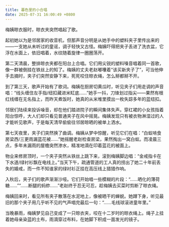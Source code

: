 ```yaml
---
title: 暮色里的小合唱
date: 2025-07-31 16:00:49 +0800
---
```


梅姨晾衣服时，晾衣夹突然唱起了歌。

起初她以为是邻居家的收音机，但那声音分明是从她手中的塑料夹子里传出来的——一支她从未听过的童谣，调子轻快又古怪。梅姨吓得把夹子丢进了洗衣盆，它浮在水面上，依旧唱着，水纹随着旋律一圈圈荡开。

第二天清晨，整排晾衣夹都在阳台上合唱。它们用尖锐的塑料嗓音唱着同一首歌，像一群被倒挂在铁丝上的知了。梅姨的丈夫老赵嘟囔着“该买新夹子了”，可当他伸手去摘时，夹子们突然安静下来，死死咬住晾衣绳，怎么掰都掰不开。

到了第三天，歌声开始有了歌词。梅姨在厨房切黄瓜时，听见夹子们用走调的声音唱：“线头缠住左手指/纽扣藏进米缸底……”她手一抖，刀锋划过指尖——果然有根红线缠在无名指上，而昨天煮饭时，她真的从米堆里摸出一枚失踪多年的蓝纽扣。

邻居们陆续来投诉噪音，却在他们踏进院子的瞬间集体失声。穿红裙的小女孩指着阳台惊呼，大人们却只看见普通夹子在风中摇晃。梅姨发现只有被衣物淋湿过的人才能听见歌声，于是每天清早偷偷往邻居晾晒的被单上洒水。

第七天夜里，夹子们突然换了曲调。梅姨从梦中惊醒，听见它们在唱：“白蚁啃食房梁西/三更雨漏蓝花被……”她摇醒老赵检查房梁，果然掏出一窝白蚁。而凌晨三点，多年未漏雨的屋檐突然渗水，精准地滴在印着蓝花的被面上。

物业来修房顶时，一个夹子突然从铁丝上跳下来，滚到梅姨脚边唱：“金戒指卡在下水道/绿衬衫飘在电线上。”当天下午，疏通管道的工人真的捞出了她二十年前丢失的婚戒，而一件不知谁家的绿衬衫正挂在高压线上猎猎作响。

入秋后，夹子们的歌声渐渐沙哑。它们开始唱一些模糊的片段：“……晒化的薄荷糖……”“……断腿的蚂蚱……”老赵终于忍无可忍，趁梅姨去买菜时剪断了晾衣绳。

梅姨回来时，看见所有夹子散落在水泥地上，像被晒干的蝉蜕。她蹲下身，听见最旧的那个夹子用几乎听不见的气声唱完最后一句：“……毛线球滚进童年里。”

当晚暴雨，梅姨梦见自己变成了一只晾衣夹，咬在十二岁时的晾衣绳上。绳子上挂着她母亲染蓝的土布，雨滴穿过布料，在她脚下积成一面发光的镜子。
